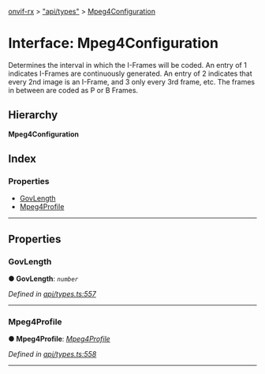 [onvif-rx](../README.md) > ["api/types"](../modules/_api_types_.md) > [Mpeg4Configuration](../interfaces/_api_types_.mpeg4configuration.md)

# Interface: Mpeg4Configuration

Determines the interval in which the I-Frames will be coded. An entry of 1 indicates I-Frames are continuously generated. An entry of 2 indicates that every 2nd image is an I-Frame, and 3 only every 3rd frame, etc. The frames in between are coded as P or B Frames.

## Hierarchy

**Mpeg4Configuration**

## Index

### Properties

* [GovLength](_api_types_.mpeg4configuration.md#govlength)
* [Mpeg4Profile](_api_types_.mpeg4configuration.md#mpeg4profile)

---

## Properties

<a id="govlength"></a>

###  GovLength

**● GovLength**: *`number`*

*Defined in [api/types.ts:557](https://github.com/patrickmichalina/onvif-rx/blob/3ab1739/src/api/types.ts#L557)*

___
<a id="mpeg4profile"></a>

###  Mpeg4Profile

**● Mpeg4Profile**: *[Mpeg4Profile](../enums/_api_types_.mpeg4profile.md)*

*Defined in [api/types.ts:558](https://github.com/patrickmichalina/onvif-rx/blob/3ab1739/src/api/types.ts#L558)*

___

